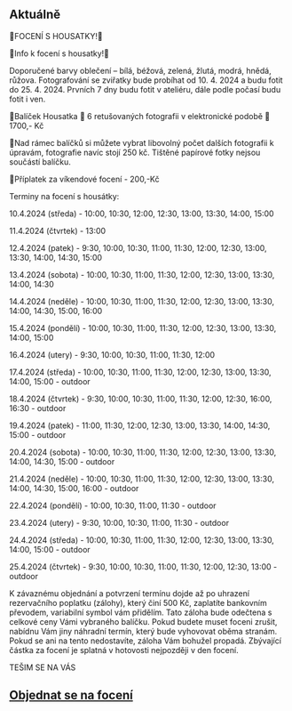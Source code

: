 Aktuálně
---

 
🐥FOCENÍ S HOUSATKY!🐥

   🐥Info k focení s housatky!🐥
   
Doporučené barvy oblečení – bílá, béžová, zelená, žlutá, modrá, hnědá, růžova.
Fotografování se zviřatky bude probíhat od 10. 4. 2024 a budu fotit do 25. 4. 2024. Prvních 7 dny budu fotit v ateliéru, dále podle počasí budu fotit i ven. 

  🐤Balíček Housatka 🐥 6 retušovaných fotografii v elektronické podobě 🐥1700,- Kč
  
  🐤Nad rámec balíčků si můžete vybrat libovolný počet dalších fotografii k úpravám, fotografie navíc stojí 250 kč. Tištěné papírové fotky nejsou součástí balíčku.
  
  🐤Příplatek za víkendové focení - 200,-Kč

  Terminy na focení s housátky:
  
10.4.2024 (středa) - 10:00, 10:30, 12:00, 12:30, 13:00, 13:30, 14:00, 15:00 

11.4.2024 (čtvrtek) - 13:00 

12.4.2024 (patek) - 9:30, 10:00, 10:30, 11:00, 11:30, 12:00, 12:30, 13:00, 13:30, 14:00, 14:30, 15:00 

13.4.2024 (sobota) - 10:00, 10:30, 11:00, 11:30, 12:00, 12:30, 13:00, 13:30, 14:00, 14:30

14.4.2024 (neděle) - 10:00, 10:30, 11:00, 11:30, 12:00, 12:30, 13:00, 13:30, 14:00, 14:30, 15:00, 16:00      

15.4.2024 (pondělí) - 10:00, 10:30, 11:00, 11:30, 12:00, 12:30, 13:00, 13:30, 14:00, 15:00 

16.4.2024 (utery) - 9:30, 10:00, 10:30, 11:00, 11:30, 12:00

17.4.2024 (středa) - 10:00, 10:30, 11:00, 11:30, 12:00, 12:30, 13:00, 13:30, 14:00, 15:00 - outdoor

18.4.2024 (čtvrtek) - 9:30, 10:00, 10:30, 11:00, 11:30, 12:00, 12:30, 16:00, 16:30 - outdoor

19.4.2024 (patek) - 11:00, 11:30, 12:00, 12:30, 13:00, 13:30, 14:00, 14:30, 15:00 - outdoor

20.4.2024 (sobota) - 10:00, 10:30, 11:00, 11:30, 12:00, 12:30, 13:00, 13:30, 14:00, 14:30, 15:00 - outdoor

21.4.2024 (neděle) - 10:00, 10:30, 11:00, 11:30, 12:00, 12:30, 13:00, 13:30, 14:00, 14:30, 15:00, 16:00 - outdoor

22.4.2024 (pondělí) - 10:00, 10:30, 11:00, 11:30 - outdoor

23.4.2024 (utery) - 9:30, 10:00, 10:30, 11:00, 11:30 - outdoor

24.4.2024 (středa) - 10:00, 10:30, 11:00, 11:30, 12:00, 12:30, 13:00, 13:30, 14:00, 15:00 - outdoor

25.4.2024 (čtvrtek) - 9:30, 10:00, 10:30, 11:00, 11:30, 12:00, 12:30, 13:00 - outdoor


K závaznému objednání a potvrzení termínu dojde až po uhrazení rezervačního poplatku (zálohy), který činí 500 Kč, zaplatíte bankovním převodem, variabilní symbol vám přidělím. Tato záloha bude odečtena s celkové ceny Vámi vybraného balíčku. Pokud budete muset foceni zrušit, nabídnu Vám jiny náhradní termín, který bude vyhovovat oběma stranám. Pokud se ani na tento nedostavíte, záloha Vám bohužel propadá. Zbývající částka za focení je splatná v hotovosti nejpozději v den focení.

TEŠIM SE NA VÁS

## [**Objednat se na focení**](/contact) 
